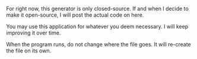 For right now, this generator is only closed-source. If and when I decide to make it open-source, I will post the actual code on here. 

You may use this application for whatever you deem necessary. I will keep improving it over time. 

When the program runs, do not change where the file goes. It will re-create the file on its own. 



